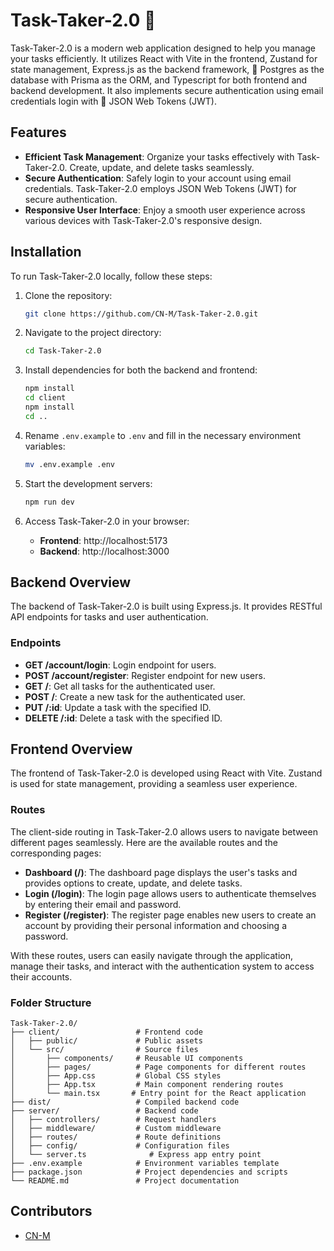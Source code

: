 # Task-Taker-2.0 📝

Task-Taker-2.0 is a modern web application designed to help you manage your tasks efficiently. It utilizes React with Vite in the frontend, Zustand for state management, Express.js as the backend framework, 🐘 Postgres as the database with Prisma as the ORM, and Typescript for both frontend and backend development. It also implements secure authentication using email credentials login with 🔐 JSON Web Tokens (JWT).

## Features

- **Efficient Task Management**: Organize your tasks effectively with Task-Taker-2.0. Create, update, and delete tasks seamlessly.
- **Secure Authentication**: Safely login to your account using email credentials. Task-Taker-2.0 employs JSON Web Tokens (JWT) for secure authentication.
- **Responsive User Interface**: Enjoy a smooth user experience across various devices with Task-Taker-2.0's responsive design.

## Installation

To run Task-Taker-2.0 locally, follow these steps:

1. Clone the repository:

   ```bash
   git clone https://github.com/CN-M/Task-Taker-2.0.git
   ```

2. Navigate to the project directory:

   ```bash
   cd Task-Taker-2.0
   ```

3. Install dependencies for both the backend and frontend:

   ```bash
   npm install
   cd client
   npm install
   cd ..
   ```

4. Rename `.env.example` to `.env` and fill in the necessary environment variables:

   ```bash
   mv .env.example .env
   ```

5. Start the development servers:

   ```bash
   npm run dev
   ```

6. Access Task-Taker-2.0 in your browser:

   - **Frontend**: http://localhost:5173
   - **Backend**: http://localhost:3000

## Backend Overview

The backend of Task-Taker-2.0 is built using Express.js. It provides RESTful API endpoints for tasks and user authentication.

### Endpoints

- **GET /account/login**: Login endpoint for users.
- **POST /account/register**: Register endpoint for new users.
- **GET /**: Get all tasks for the authenticated user.
- **POST /**: Create a new task for the authenticated user.
- **PUT /:id**: Update a task with the specified ID.
- **DELETE /:id**: Delete a task with the specified ID.

## Frontend Overview

The frontend of Task-Taker-2.0 is developed using React with Vite. Zustand is used for state management, providing a seamless user experience.

### Routes

The client-side routing in Task-Taker-2.0 allows users to navigate between different pages seamlessly. Here are the available routes and the corresponding pages:

- **Dashboard (/)**: The dashboard page displays the user's tasks and provides options to create, update, and delete tasks.
- **Login (/login)**: The login page allows users to authenticate themselves by entering their email and password.
- **Register (/register)**: The register page enables new users to create an account by providing their personal information and choosing a password.

With these routes, users can easily navigate through the application, manage their tasks, and interact with the authentication system to access their accounts.

### Folder Structure

```
Task-Taker-2.0/
├── client/                 # Frontend code
│   ├── public/             # Public assets
│   └── src/                # Source files
│       ├── components/     # Reusable UI components
│       ├── pages/          # Page components for different routes
│       ├── App.css         # Global CSS styles
│       ├── App.tsx         # Main component rendering routes
│       └── main.tsx       # Entry point for the React application
├── dist/                   # Compiled backend code
├── server/                 # Backend code
│   ├── controllers/        # Request handlers
│   ├── middleware/         # Custom middleware
│   ├── routes/             # Route definitions
│   ├── config/             # Configuration files
│   └── server.ts              # Express app entry point
├── .env.example            # Environment variables template
├── package.json            # Project dependencies and scripts
└── README.md               # Project documentation

```

## Contributors

- [CN-M](https://github.com/CN-M)
